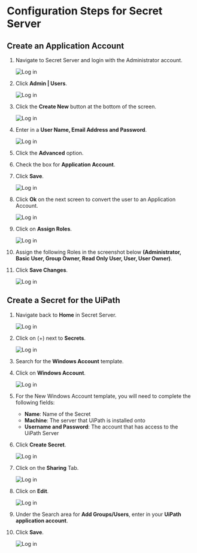 [title]: # (Configuration Steps for Secret Server)
[tags]: # (configuration, uipath)
[priority]: # (203)
# Configuration Steps for Secret Server

## Create an Application Account

1. Navigate to Secret Server and login with the Administrator account.

   ![Log in](images/config8.png)
1. Click __Admin | Users__.

   ![Log in](images/config9.png)
1. Click the __Create New__ button at the bottom of the screen.

   ![Log in](images/config10.png)
1. Enter in a __User Name, Email Address and Password__.

   ![Log in](images/config11.png)
1. Click the __Advanced__ option.
1. Check the box for __Application Account__.
1. Click __Save__.

   ![Log in](images/config12.png)
1. Click __Ok__ on the next screen to convert the user to an Application Account.

   ![Log in](images/config13.png)
1. Click on __Assign Roles__.

   ![Log in](images/config14.png)
1. Assign the following Roles in the screenshot below __(Administrator, Basic User, Group Owner, Read Only User, User, User Owner)__.
1. Click __Save Changes__.

   ![Log in](images/config15.png)

## Create a Secret for the UiPath

1. Navigate back to __Home__ in Secret Server.

   ![Log in](images/config16.png)
1. Click on (+) next to __Secrets__.

   ![Log in](images/config17.png)
1. Search for the __Windows Account__ template.
1. Click on __Windows Account__.

   ![Log in](images/config18.png)
1. For the New Windows Account template, you will need to complete the following fields:
   * __Name__: Name of the Secret
   * __Machine__: The server that UiPath is installed onto
   * __Username and Password__: The account that has access to the UiPath Server
1. Click __Create Secret__.

     ![Log in](images/config19.png)
1. Click on the __Sharing__ Tab.

     ![Log in](images/config20.png)
1. Click on __Edit__.

     ![Log in](images/config21.png)
1. Under the Search area for __Add Groups/Users__, enter in your __UiPath application account__.
1. Click __Save__.

     ![Log in](images/config22.png)
